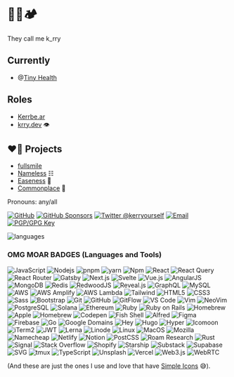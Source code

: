 # 🧞👾🏕

They call me k_rry

## Currently
- @[Tiny Health](https://tinyhealth.com)

## Roles
- [Kerrbe.ar](https://kerrbe.ar)
- [krry.dev](https://krry.dev) 👁

## ❤️‍🔥 Projects
- [fullsmile](https://fullsmile.world)
- [Nameless](https://nameless.quest) ☷
- [Easeness](https://easeness.biz) 🌚
- [Commonplace](https://kerrbear.wtf) 📖

Pronouns: any/all

<a href="https://github.com/krry"><img src="https://img.shields.io/github/followers/krry.svg?label=@krry&style=social" alt="GitHub"></a>
<a href="https://github.com/sponsors/krry"><img src="https://img.shields.io/badge/GitHub_Sponsors--_.svg?style=social&logo=github&logoColor=EA4AAA" alt="GitHub Sponsors"></a>
<a href="https://twitter.com/kerryourself" rel="me"> <img src="https://img.shields.io/twitter/follow/kerryourself?label=@kerryourself&style=social" alt="Twitter @kerryourself"></a> <a href="mailto:kerry@atmanaut.me"><img src="https://img.shields.io/badge/email--email?logo=mail.ru&style=social&link&logoColor=000000?link=mailto%3Akerry@atmanaut.me?link=mailto%3Akerry@atmanaut.me" alt="Email"></a> <a rel="pgpkey" href="https://github.com/krry.gpg"><img src="https://img.shields.io/badge/PGP_key--PGP_key?logo=protonmail&style=social&logoColor=000000?link=https%3A%2F%2Fgithub.com%2Fkrry.gpg?link=https%3A%2F%2Fgithub.com%2Fkrry.gpg" alt="PGP/GPG Key"></a>

![languages](https://github-readme-stats.vercel.app/api/top-langs/?username=krry&langs_count=8&layout=compact)

### OMG MOAR BADGES (Languages and Tools)
<!-- A 1000 thanks to https://simpleicons.org/ and https://shields.io/ -->
![JavaScript](https://img.shields.io/badge/-JavaScript-%23F7DF1C?style=flat&logo=Javascript&logoColor=000000)
![Nodejs](https://img.shields.io/badge/-Node.js-339933?style=flat&logo=Node.js&logoColor=ffffff)
![pnpm](https://img.shields.io/badge/-pnpm-F69220?style=flat&logo=Pnpm&logoColor=ffffff)
![yarn](https://img.shields.io/badge/-yarn-CB3837?style=flat&logo=Yarn&logoColor=ffffff)
![Npm](https://img.shields.io/badge/-npm-CB3837?style=flat&logo=Npm&logoColor=ffffff)
![React](https://img.shields.io/badge/-React-61DAFB?style=flat&logo=React&logoColor=000000)
![React Query](https://img.shields.io/badge/-React%20Query-FF4154?style=flat&logo=Reactquery&logoColor=ffffff)
![React Router](https://img.shields.io/badge/-React%20Router-CA4245?style=flat&logo=Reactrouter&logoColor=ffffff)
![Gatsby](https://img.shields.io/badge/-Gatsby-663399?style=flat&logo=Gatsby&logoColor=ffffff)
![Next.js](https://img.shields.io/badge/-Next.js-000000?style=flat&logo=Next.js&logoColor=ffffff)
![Svelte](https://img.shields.io/badge/-Svelte-ff3e00?style=flat&logo=Svelte&logoColor=ffffff)
![Vue.js](https://img.shields.io/badge/-VueJS-4FC08D?style=flat&logo=Vue.js&logoColor=ffffff)
![AngularJS](https://img.shields.io/badge/-AngularJS-e23237?style=flat&logo=Angularjs&logoColor=ffffff)
![MongoDB](https://img.shields.io/badge/-MongoDB-47A248?style=flat&logo=Mongodb&logoColor=FFFFFF)
![Redis](https://img.shields.io/badge/-Redis-DC382D?style=flat&logo=Redis&logoColor=FFFFFF)
![RedwoodJS](https://img.shields.io/badge/-RedwoodJS-BF4722?style=flat&logo=RedwoodJS&logoColor=FFFFFF)
![Reveal.js](https://img.shields.io/badge/-Reveal.js-F2E142?style=flat&logo=Reveal.js&logoColor=ffffff)
![GraphQL](https://img.shields.io/badge/-GraphQL-e632ad?style=flat&logo=Graphql&logoColor=ffffff)
![MySQL](https://img.shields.io/badge/-MySQL-4479A1?style=flat&logo=Mysql&logoColor=ffffff)
![AWS](https://img.shields.io/badge/-AWS-232f3e?style=flat&logo=Amazonaws&logoColor=ffffff)
![AWS Amplify](https://img.shields.io/badge/-AWS%20Amplify-FF9900?style=flat&logo=Awsamplify&logoColor=ffffff)
![AWS Lambda](https://img.shields.io/badge/-AWS%20Lambda-FF9900?style=flat&logo=Awslambda&logoColor=ffffff)
![Tailwind](https://img.shields.io/badge/-Tailwind-06B6D4?style=flat&logo=Tailwindcss&logoColor=FFFFFF)
![HTML5](https://img.shields.io/badge/-HTML5-%23E44D27?style=flat&logo=Html5&logoColor=ffffff)
![CSS3](https://img.shields.io/badge/-CSS3-%231572B6?style=flat&logo=Css3)
![Sass](https://img.shields.io/badge/-Sass-%23CC6699?style=flat&logo=Sass&logoColor=ffffff)
![Bootstrap](https://img.shields.io/badge/-Bootstrap-563D7C?style=flat&logo=Bootstrap&logoColor=ffffff)
![Git](https://img.shields.io/badge/-Git-%23F05032?style=flat&logo=Git&logoColor=%23ffffff)
![GitHub](https://img.shields.io/badge/-GitHub-181717?style=flat&logo=Github)
![GitFlow](https://img.shields.io/badge/-gitflow-05a698?&logo=Git&logoColor=ffffff)
![VS Code](http://img.shields.io/badge/-VS%20Code-007ACC?style=flat&logo=Visual-studio-code&logoColor=ffffff)
![Vim](http://img.shields.io/badge/-Vim-009930?style=flat&logo=Vim&logoColor=ffffff)
![NeoVim](http://img.shields.io/badge/-neovim-57A143?style=flat&logo=Neovim&logoColor=ffffff)
![PostgreSQL](https://img.shields.io/badge/-PostgreSQL-336791?style=flat&logo=Postgresql&logoColor=ffffff)
![Solana](https://img.shields.io/badge/dynamic/-Solana-8c4ef6?style=flat&logo=Solana&logoColor=ffffff)
![Ethereum](https://img.shields.io/badge/-Ethereum-5d638b?style=flat&logo=Ethereum&logoColor=ffffff)
![Ruby](https://img.shields.io/badge/-Ruby-880f07?style=flat&logo=Ruby&logoColor=ffffff)
![Ruby on Rails](https://img.shields.io/badge/-Ruby%20on%20Rails-cd0000?style=flat&logo=Rubyonrails&logoColor=ffffff)
![Homebrew](https://img.shields.io/badge/-Homebrew-FBB040?style=flat&logo=Homebrew&logoColor=000000)
![Apple](https://img.shields.io/badge/-Apple-000000?style=flat&logo=Apple&logoColor=ffffff)
![Homebrew](https://img.shields.io/badge/-PostgreSQL-336791?style=flat&logo=Postgresql&logoColor=ffffff)
![Codepen](https://img.shields.io/badge/-Codepen-%231572B6?style=flat&logo=Codepen)
![Fish Shell](https://img.shields.io/badge/-Fish%20Shell-4a9bc8?style=flat&logo=Fish&logoColor=ffffff)
![Alfred](https://img.shields.io/badge/-Alfred-5c1f87?style=flat&logo=Alfred&logoColor=ffffff)
![Figma](https://img.shields.io/badge/-Figma-f24e1e?style=flat&logo=Figma&logoColor=ffffff)
![Firebase](https://img.shields.io/badge/-Firebase-FFCA28?style=flat&logo=Firebase&logoColor=ffffff)
![Go](https://img.shields.io/badge/-Go-00ADD8?style=flat&logo=Go&logoColor=ffffff)
![Google Domains](https://img.shields.io/badge/-Google%20Domains-4285F4?style=flat&logo=Googledomains&logoColor=ffffff)
![Hey](https://img.shields.io/badge/-Hey-5522FA?style=flat&logo=Hey&logoColor=ffffff)
![Hugo](https://img.shields.io/badge/-Hugo-FF4088?style=flat&logo=Hugo&logoColor=ffffff)
![Hyper](https://img.shields.io/badge/-Hyper-000000?style=flat&logo=Hyper&logoColor=ffffff)
![Icomoon](https://img.shields.io/badge/-Icomoon-825794?style=flat&logo=Icomoon&logoColor=ffffff)
![iTerm2](https://img.shields.io/badge/-iTerm2-000000?style=flat&logo=Iterm2&logoColor=ffffff)
![JWT](https://img.shields.io/badge/-JWT-000000?style=flat&logo=Jsonwebtokens&logoColor=ffffff)
![Lerna](https://img.shields.io/badge/-Lerna-2f0268?style=flat&logo=Lerna&logoColor=ffffff)
![Linode](https://img.shields.io/badge/-Linode-00A95C?style=flat&logo=Linode&logoColor=ffffff)
![Linux](https://img.shields.io/badge/-Linux-FCC624?style=flat&logo=Linux&logoColor=ffffff)
![MacOS](https://img.shields.io/badge/-MacOS-000000?style=flat&logo=Macos&logoColor=ffffff)
![Mozilla](https://img.shields.io/badge/-Mozilla-00000?style=flat&logo=Mozilla&logoColor=ffffff)
![Namecheap](https://img.shields.io/badge/-Namecheap-DE3723?style=flat&logo=Namecheap&logoColor=ffffff)
![Netlify](https://img.shields.io/badge/-Netlify-00C7B7?style=flat&logo=Netlify&logoColor=ffffff)
![Notion](https://img.shields.io/badge/-Notion-000000?style=flat&logo=Notion&logoColor=ffffff)
![PostCSS](https://img.shields.io/badge/-PostCSS-DD3A0A?style=flat&logo=Postcss&logoColor=ffffff)
![Roam Research](https://img.shields.io/badge/-Roam%20Research-343A40?style=flat&logo=Roamresearch&logoColor=ffffff)
![Rust](https://img.shields.io/badge/-Rust-f46623?style=flat&logo=Rust&logoColor=ffffff)
![Signal](https://img.shields.io/badge/-Signal-3A76F0?style=flat&logo=Signal&logoColor=ffffff)
![Stack Overflow](https://img.shields.io/badge/-Stack%20Overflow-F58025?style=flat&logo=Stackoverflow&logoColor=ffffff)
![Shopify](https://img.shields.io/badge/-Shopify-7AB55C?style=flat&logo=Shopify&logoColor=ffffff)
![Starship](https://img.shields.io/badge/-Starship-DD0B78?style=flat&logo=Starship&logoColor=ffffff)
![Substack](https://img.shields.io/badge/-Substack-FF6719?style=flat&logo=Substack&logoColor=ffffff)
![Supabase](https://img.shields.io/badge/-Supabase-3ECF8E?style=flat&logo=Supabase&logoColor=ffffff)
![SVG](https://img.shields.io/badge/-SVG-FFB13B?style=flat&logo=SVG&logoColor=ffffff)
![tmux](https://img.shields.io/badge/-tmux-1BB91F?style=flat&logo=tmux&logoColor=ffffff)
![TypeScript](https://img.shields.io/badge/-TypeScript-3178C6?style=flat&logo=TypeScript&logoColor=ffffff)
![Unsplash](https://img.shields.io/badge/-Unsplash-000000?style=flat&logo=Unsplash&logoColor=ffffff)
![Vercel](https://img.shields.io/badge/-Vercel-000000?style=flat&logo=Vercel&logoColor=ffffff)
![Web3.js](https://img.shields.io/badge/-Web3.js-F16822?style=flat&logo=Web3.js&logoColor=ffffff)
![WebRTC](https://img.shields.io/badge/-WebRTC-333333?style=flat&logo=WebRTC&logoColor=ffffff)

(And these are just the ones I use and love that have [Simple Icons](https://simpleicons.org/) 😅).
